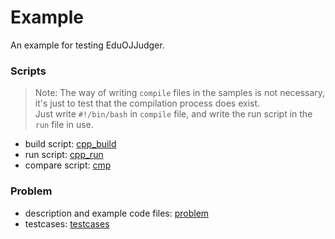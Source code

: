 # Example

An example for testing EduOJJudger.

### Scripts
> Note: The way of writing `compile` files in the samples is not necessary, it's just to test that the compilation process does exist.  
>Just write `#!/bin/bash` in `compile` file, and write the run script in the `run` file in use.

* build script: [cpp_build](/example/cpp_build)
* run script: [cpp_run](/example/cpp_run)
* compare script: [cmp](/example/compare_exact_match)

### Problem
* description and example code files: [problem](/example/problem)
* testcases: [testcases](/example/problem/test_cases)